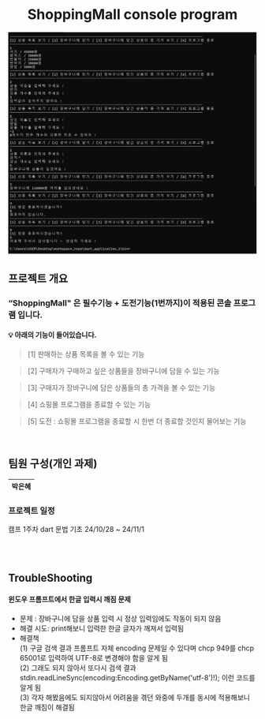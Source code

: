 
<h1 align="center">
ShoppingMall console program
</h1>
<p align="center">
</p>
    <img alt="브로셔 이미지" src="https://github.com/PEH-app/workspace_repo/blob/main/dart_application_1/assets/image/11.png"/>

## 프로젝트 개요

### “ShoppingMall" 은 필수기능 + 도전기능(1번까지)이 적용된 콘솔 프로그램 입니다.

#### 💡 아래의 기능이 들어있습니다.

> [1] 판매하는 상품 목록을 볼 수 있는 기능

> [2] 구매자가 구매하고 싶은 상품들을 장바구니에 담을 수 있는 기능

> [3] 구매자가 장바구니에 담은 상품들의 총 가격을 볼 수 있는 기능

> [4] 쇼핑몰 프로그램을 종료할 수 있는 기능

> [5] 도전 : 쇼핑몰 프로그램을 종료할 시 한번 더 종료할 것인지 물어보는 기능

<br/>

## 팀원 구성(개인 과제)

| **박은혜** |
| :--------: |

### 프로젝트 일정

캠프 1주차
dart 문법 기초
24/10/28 ~ 24/11/1

<br/>

<br/>

## TroubleShooting

#### 윈도우 프롬프트에서 한글 입력시 깨짐 문제

- 문제 : 장바구니에 담을 상품 입력 시 정상 입력임에도 작동이 되지 않음
- 해결 시도: print해보니 입력한 한글 글자가 깨져서 입력됨
- 해결책 <br/>
  (1) 구글 검색 결과 프롬프트 자체 encoding 문제일 수 있다며 chcp 949를 chcp 65001로 입력하여 UTF-8로 변경해야 함을 알게 됨<br/>
  (2) 그래도 되지 않아서 또다시 검색 결과 stdin.readLineSync(encoding:Encoding.getByName('utf-8')!); 이런 코드를 알게 됨<br/>
  (3) 각자 해봤음에도 되지않아서 어려움을 겪던 와중에 두개를 동시에 적용해보니 한글 깨짐이 해결됨<br/>
